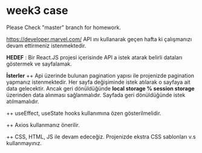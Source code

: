 # week3 case

Please Check "master" branch for homework.


https://developer.marvel.com/ API ını kullanarak geçen hafta ki çalışmanızı devam ettirmeniz istenmektedir.

**HEDEF** : Bir React.JS projesi içerisinde API a istek atarak belirli dataları göstermek ve sayfalamak.

**İsterler**
++ Api üzerinde bulunan pagination yapısı ile projenizde pagination yapmanız istenmektedir. Her sayfa değişiminde istek atılarak o sayfaya ait data gelecektir. Ancak geri dönüldüğünde **local storage % session storage** üzerinden data alınması sağlanmalıdır. Sayfada geri dönüldüğünde istek atılmamalıdır.

++ useEffect, useState hooks kullanımına özen gösterilmelidir.

++ Axios kullanmanız önerilir.

++ CSS, HTML, JS ile devam edeceğiz. Projenizde ekstra CSS sablonları v.s kullanmayınız.